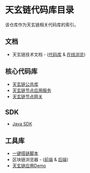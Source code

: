 # 天玄链代码库目录
该仓库作为天玄链相关代码库的索引。

## 文档
- 天玄链技术文档 - ([代码库](https://github.com/TianXuan-Chain/tianxuan-docs) & [在线浏览](https://tianxuan.blockchain.163.com/))
  
## 核心代码库
- [天玄链公共库](https://github.com/TianXuan-Chain/thanos-common)
- [天玄链节点应用服务](https://github.com/TianXuan-Chain/thanos-chain)
- [天玄链节点网关](https://github.com/TianXuan-Chain/thanos-gateway)

## SDK
- [Java SDK](https://github.com/TianXuan-Chain/thanos-web3j)

## 工具库
- [一键搭链脚本](https://github.com/TianXuan-Chain/thanos-package-generate)
- 区块链浏览器 - ([前端](https://github.com/TianXuan-Chain/thanos-browser-frontend) & [后端](https://github.com/TianXuan-Chain/thanos-browser-backend))
- [天玄链应用Demo](https://github.com/TianXuan-Chain/thanos-demo)
